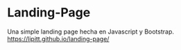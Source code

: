 # Landing-Page
Una simple landing page hecha en Javascript y Bootstrap.  
https://lipitt.github.io/landing-page/
